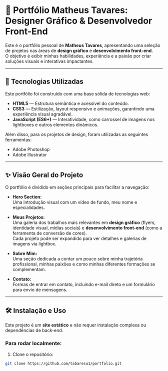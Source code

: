 # 🎨 Portfólio Matheus Tavares: Designer Gráfico & Desenvolvedor Front-End

Este é o portfólio pessoal de **Matheus Tavares**, apresentando uma seleção de projetos nas áreas de **design gráfico** e **desenvolvimento front-end**.  
O objetivo é exibir minhas habilidades, experiência e a paixão por criar soluções visuais e interativas impactantes.

---

## 🚀 Tecnologias Utilizadas

Este portfólio foi construído com uma base sólida de tecnologias web:

- **HTML5** — Estrutura semântica e acessível do conteúdo.
- **CSS3** — Estilização, layout responsivo e animações, garantindo uma experiência visual agradável.
- **JavaScript (ES6+)** — Interatividade, como carrossel de imagens nos lightboxes e outros elementos dinâmicos.

Além disso, para os projetos de design, foram utilizadas as seguintes ferramentas:

- Adobe Photoshop
- Adobe Illustrator

---

## ✨ Visão Geral do Projeto

O portfólio é dividido em seções principais para facilitar a navegação:

- **Hero Section:**  
  Uma introdução visual com um vídeo de fundo, meu nome e especialidades.

- **Meus Projetos:**  
  Uma galeria dos trabalhos mais relevantes em **design gráfico** (flyers, identidade visual, mídias sociais) e **desenvolvimento front-end** (como a ferramenta de conversão de cores).  
  Cada projeto pode ser expandido para ver detalhes e galerias de imagens via lightbox.

- **Sobre Mim:**  
  Uma seção dedicada a contar um pouco sobre minha trajetória profissional, minhas paixões e como minhas diferentes formações se complementam.

- **Contato:**  
  Formas de entrar em contato, incluindo e-mail direto e um formulário para envio de mensagens.

---

## 🛠️ Instalação e Uso

Este projeto é um **site estático** e não requer instalação complexa ou dependências de back-end.

### Para rodar localmente:

1. Clone o repositório:

```bash
git clone https://github.com/tabaresu1/portfolio.git
